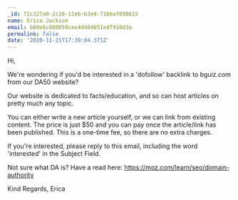 ```yaml
---
_id: 72c327a0-2c20-11eb-b3e4-71b6af898615
name: Erica Jackson
email: b00e6c000059cee4dd04651edf910d3a
permalink: false
date: '2020-11-21T17:39:04.371Z'
---
```

Hi, 

We're wondering if you'd be interested in a 'dofollow' backlink to bguiz.com from our DA50 website?

Our website is dedicated to facts/education, and so can host articles on pretty much any topic.

You can either write a new article yourself, or we can link from existing content. The price is just $50 and you can pay once the article/link has been published. This is a one-time fee, so there are no extra charges.

If you're interested, please reply to this email, including the word 'interested' in the Subject Field.

Not sure what DA is? Have a read here: https://moz.com/learn/seo/domain-authority

Kind Regards,
Erica
